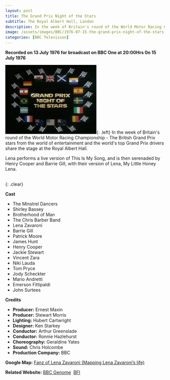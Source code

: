 ```yaml
---
layout: post
title: The Grand Prix Night of the Stars
subtitle: The Royal Albert Hall, London
description: In the week of Britain's round of the World Motor Racing Championship - The British Grand Prix stars from the world of entertainment and the world's top Grand Prix drivers share the stage at the Royal Albert Hall. Lena performs a live version of This Is My Song, and is then serenaded by Henry Cooper and Barrie Gill, with their version of Lena, My Little Honey Lena.
image: /assets/images/BBC/1976-07-15-the-grand-prix-night-of-the-stars-200x200.png
categories: [BBC Television]
---
```


**Recorded on 13 July 1976 for broadcast on BBC One at 20:00Hrs 0n 15 July 1976**

![](/assets/images/BBC/1976-07-15-the-grand-prix-night-of-the-stars.jpg){: .left}
In the week of Britain's round of the World Motor Racing Championship - The British Grand Prix stars from the world of entertainment and the world's top Grand Prix drivers share the stage at the Royal Albert Hall.

Lena performs a live version of This Is My Song, and is then serenaded by Henry Cooper and Barrie Gill, with their version of Lena, My Little Honey Lena.

<br />{: .clear}

**Cast**
* The Minstrel Dancers
* Shirley Bassey
* Brotherhood of Man
* The Chris Barber Band
* Lena Zavaroni
* Barrie Gill
* Patrick Moore
* James Hunt
* Henry Cooper
* Jackie Stewart
* Vincent Zara
* Niki Lauda
* Tom Pryce
* Jody Scheckter
* Mario Andretti
* Emerson Fittipaldi
* John Surtees

**Credits**
* **Producer:** Ernest Maxin
* **Producer:** Stewart Morris
* **Lighting:** Hubert Cartwright
* **Designer:** Ken Starkey
* **Conductor:** Arthur Greenslade
* **Conductor:** Ronnie Hazlehurst
* **Choreography:** Geraldine Yates
* **Sound:** Chris Holcombe
* **Production Company:** BBC

**Google Map:**
<span class="post-categories"><a href="https://www.google.com/maps/d/u/0/viewer?mid=1D1D0ERV_FQMNb9XZzJ-J3yUlK8aI4vhI&hl=en&ll=51.5009322%2C-0.17736869999998817&z=19">Fanz of Lena Zavaroni (Mapping Lena Zavaroni’s life)</a></span>

**Related Website:**
<span class="post-categories">[BBC Genome](http://genome.ch.bbc.co.uk/7e5cb716cd714677bebbaf1bd070c973)&nbsp;
[BFI](https://www.bfi.org.uk/films-tv-people/4ce2b85db1d69)</span>
